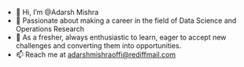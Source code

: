 - 👋 Hi, I’m @Adarsh Mishra
- 👀 Passionate about making a career in the field of Data Science and Operations Research
- 🌱 As a fresher, always enthusiastic to learn, eager to accept new challenges and converting them into opportunities.
- 📫 Reach me at adarshmishraoffi@rediffmail.com

<!---
AdarshMishra-IITD/AdarshMishra-IITD is a ✨ special ✨ repository because its `README.md` (this file) appears on your GitHub profile.
You can click the Preview link to take a look at your changes.
--->
